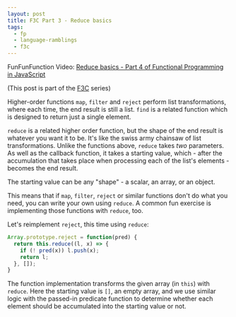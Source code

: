 ```yaml
---
layout: post
title: F3C Part 3 - Reduce basics
tags:
  - fp
  - language-ramblings
  - f3c
---
```

FunFunFunction Video: [Reduce basics - Part 4 of Functional Programming in JavaScript](https://www.youtube.com/watch?v=Wl98eZpkp-c&list=PL0zVEGEvSaeEd9hlmCXrk5yUyqUag-n84&index=3)

(This post is part of the [F3C](/blog/posts/2016/10/02/f3c-a-funfunfunction-companion-series/) series)

Higher-order functions `map`, `filter` and `reject` perform list transformations, where each time, the end result is still a list. `find` is a related function which is designed to return just a single element. 

`reduce` is a related higher order function, but the shape of the end result is whatever you want it to be. It's like the swiss army chainsaw of list transformations. Unlike the functions above, `reduce` takes *two* parameters. As well as the callback function, it takes a starting value, which - after the accumulation that takes place when processing each of the list's elements - becomes the end result. 

The starting value can be any "shape" - a scalar, an array, or an object. 

This means that if `map`, `filter`, `reject` or similar functions don't do what you need, you can write your own using `reduce`. A common fun exercise is implementing those functions with `reduce`, too. 

Let's reimplement `reject`, this time using `reduce`:

```javascript
Array.prototype.reject = function(pred) {
  return this.reduce((l, x) => {
    if (! pred(x)) l.push(x);
    return l;
  }, []);
}
```

The function implementation transforms the given array (in `this`) with `reduce`. Here the starting value is `[]`, an empty array, and we use similar logic with the passed-in predicate function to determine whether each element should be accumulated into the starting value or not.

